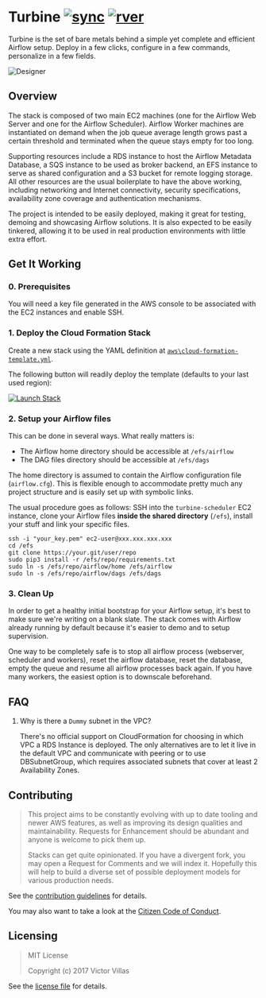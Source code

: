 # Turbine [![sync]][ci] [![rver]][gh]

[sync]:
https://img.shields.io/scrutinizer/build/g/villasv/turbine.svg?style=flat-square&label=sync
[ci]:
https://scrutinizer-ci.com/g/villasv/turbine/build-status/master
[rver]:
https://img.shields.io/github/release/villasv/turbine.svg?style=flat-square
[gh]:
https://github.com/villasv/turbine/releases

Turbine is the set of bare metals behind a simple yet complete and efficient Airflow setup. Deploy in a few clicks, configure in a few commands, personalize in a few fields.

![Designer](https://raw.githubusercontent.com/realscout/turbine/master/aws/cloud-formation-designer.png)

## Overview

The stack is composed of two main EC2 machines (one for the Airflow Web Server and one for the Airflow Scheduler). Airflow Worker machines are instantiated on demand when the job queue average length grows past a certain threshold and terminated when the queue stays empty for too long.

Supporting resources include a RDS instance to host the Airflow Metadata Database, a SQS instance to be used as broker backend, an EFS instance to serve as shared configuration and a S3 bucket for remote logging storage. All other resources are the usual boilerplate to have the above working, including networking and Internet connectivity, security specifications, availability zone coverage and authentication mechanisms.

The project is intended to be easily deployed, making it great for testing, demoing and showcasing Airflow solutions. It is also expected to be easily tinkered, allowing it to be used in real production environments with little extra effort.

## Get It Working

### 0. Prerequisites

You will need a key file generated in the AWS console to be associated with the EC2 instances and enable SSH.

### 1. Deploy the Cloud Formation Stack

Create a new stack using the YAML definition at [`aws\cloud-formation-template.yml`](https://raw.githubusercontent.com/realscout/turbine/master/aws/cloud-formation-template.yml).
    
The following button will readily deploy the template (defaults to your last used region):
    
[![Launch Stack](https://s3.amazonaws.com/cloudformation-examples/cloudformation-launch-stack.png)](https://console.aws.amazon.com/cloudformation/home#/stacks/new?templateURL=https://s3.amazonaws.com/realscout/turbine/aws/cloud-formation-template.yml)

### 2. Setup your Airflow files

This can be done in several ways. What really matters is:

- The Airflow home directory should be accessible at `/efs/airflow`
- The DAG files directory should be accessible at `/efs/dags`

The home directory is assumed to contain the Airflow configuration file (`airflow.cfg`). This is flexible enough to accommodate pretty much any project structure and is easily set up with symbolic links.

The usual procedure goes as follows: SSH into the `turbine-scheduler` EC2 instance, clone your Airflow files **inside the shared directory** (`/efs`), install your stuff and link your specific files.

```
ssh -i "your_key.pem" ec2-user@xxx.xxx.xxx.xxx
cd /efs
git clone https://your.git/user/repo
sudo pip3 install -r /efs/repo/requirements.txt
sudo ln -s /efs/repo/airflow/home /efs/airflow
sudo ln -s /efs/repo/airflow/dags /efs/dags
```

### 3. Clean Up

In order to get a healthy initial bootstrap for your Airflow setup, it's best to make sure we're writing on a blank slate. The stack comes with Airflow already running by default because it's easier to demo and to setup supervision.

One way to be completely safe is to stop all airflow process (webserver, scheduler and workers), reset the airflow database, reset the database, empty the queue and resume all airflow processes back again. If you have many workers, the easiest option is to downscale beforehand.

## FAQ

1. Why is there a `Dummy` subnet in the VPC?

    There's no official support on CloudFormation for choosing in which VPC a RDS Instance is deployed. The only alternatives are to let it live in the default VPC and communicate with peering or to use DBSubnetGroup, which requires associated subnets that cover at least 2 Availability Zones.

## Contributing

> This project aims to be constantly evolving with up to date tooling and newer AWS features, as well as improving its design qualities and maintainability. Requests for Enhancement should be abundant and anyone is welcome to pick them up.
>
> Stacks can get quite opinionated. If you have a divergent fork, you may open a Request for Comments and we will index it. Hopefully this will help to build a diverse set of possible deployment models for various production needs.

See the [contribution guidelines](/CONTRIBUTING.md) for details.

You may also want to take a look at the [Citizen Code of Conduct](/CODE_OF_CONDUCT.md).

## Licensing

> MIT License
>
> Copyright (c) 2017 Victor Villas

See the [license file](/LICENSE) for details.
